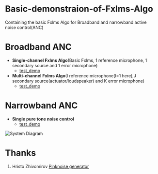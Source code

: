 # Basic-demonstraion-of-Fxlms-Algo
Containing the basic Fxlms Algo for Broadband and narrowband active noise control(ANC)
# Broadband ANC
+ **Single-channel Fxlms Algo**(Basic Fxlms, 1 reference microphone, 1 secondary source and 1 error microphone)
  + [test_demo](https://github.com/875441459/Basic-demonstraion-of-Fxlms-Algo/blob/master/Fxlms_test.m)
+ **Multi-channel Fxlms Algo**(I reference microphone(I=1 here),J secondary source(actuator/loudspeaker) and K error microphone)
  + [test_demo]()

# Narrowband ANC
+ **Single pure tone noise control**
  + [test_demo]()

![System Diagram]()
# Thanks
1. Hristo Zhivomirov [Pinknoise generator](https://www.mathworks.com/matlabcentral/fileexchange/42919-pink-red-blue-and-violet-noise-generation-with-matlab)


